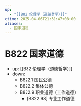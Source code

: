 ```yaml
---
up:
  - "[[B82 伦理学（道德哲学）]]"
ctime: 2025-04-06T21:32:47+08:00
aliases:
  - 国家道德
---
```


# B822 国家道德

- up: [[B82 伦理学（道德哲学）]]
- down:	
	- B822.1 国民公德
	- B822.2 集体公德
	- B822.9 职业道德（工作道德）
		- [B822.98] 专业工作道德
	
